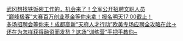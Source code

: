   
[武冈想找铁饭碗工作的，机会来了！全军公开招聘文职人员](http://www.dianyue.me/archives/235/g6rfn6w1k97fu1oa/)  
[“巅峰极客”大赛百万创业基金等你来拿！报名明天17:00截止！](http://www.dianyue.me/archives/715/tsexw3egtzblityr/)  
[多场招聘会等你来！成都高新“天府人才行动”欧美专场应聘全攻略在此→](http://www.dianyue.me/archives/515/bpvpxtfx9vz2uo8z/)  
[还在为怎样获得融资而发愁？这场“训练营”手把手教你~](http://www.dianyue.me/archives/449/1cu6far1vvjtyq3y/)